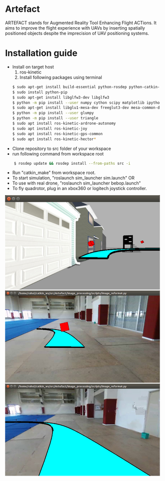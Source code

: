 # Artefact

ARTEFACT stands for Augmented Reality Tool Enhancing Flight ACTions.
It aims to improve the flight experience with UAVs by inserting  spatially positioned objects despite the imprecision of UAV positioning systems.

# Installation guide

+ Install on target host
	1. ros-kinetic
	2. Install following packages using terminal
	```sh
	$ sudo apt-get install build-essential python-rosdep python-catkin-tools
	$ sudo install python-pip
	$ sudo apt-get install libglfw3-dev libglfw3
	$ python -m pip install --user numpy cython scipy matplotlib ipython jupyter pandas sympy nose 
	$ sudo apt-get install libglu1-mesa-dev freeglut3-dev mesa-common-dev
	$ python -m pip install --user glumpy
	$ python -m pip install --user triangle
	$ sudo apt install ros-kinetic-ardrone-autonomy
	$ sudo apt install ros-kinetic-joy
	$ sudo apt install ros-kinetic-gps-common
	$ sudo apt install ros-kinetic-hector*
	```
+ Clone repository to src folder of your workspace
+ run following command from workspace root 
```sh
	$ rosdep update && rosdep install --from-paths src -i
```
+ Run "catkin_make" from workspace root. 
+ To start simulation, "roslaunch sim_launcher sim.launch" OR
+ To use with real drone, "roslaunch sim_launcher bebop.launch"
+ To fly quadrotor, plug in an xbox360 or logitech joystick controller.

![](resources/index.jpeg)
![](resources/index1.jpeg)
![](resources/index2.jpeg)
